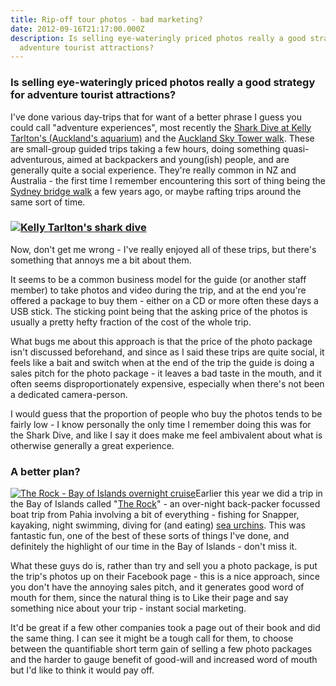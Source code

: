 ```yaml
---
title: Rip-off tour photos - bad marketing?
date: 2012-09-16T21:17:00.000Z
description: Is selling eye-wateringly priced photos really a good strategy for
  adventure tourist attractions?
---
```

### Is selling eye-wateringly priced photos really a good strategy for adventure tourist attractions?

I've done various day-trips that for want of a better phrase I guess you could call "adventure experiences", most recently the [Shark Dive at Kelly Tarlton's (Auckland's aquarium)](http://www.kellytarltons.co.nz/explore/animal-adventures/shark-dive/) and the [Auckland Sky Tower walk](http://www.skywalk.co.nz/). These are small-group guided trips taking a few hours, doing something quasi-adventurous, aimed at backpackers and young(ish) people, and are generally quite a social experience. They're really common in NZ and Australia - the first time I remember encountering this sort of thing being the [Sydney bridge walk](http://www.bridgeclimb.com/) a few years ago, or maybe rafting trips around the same sort of time.

### [![Kelly Tarlton's shark dive](img/kelly_tarltons_shark.jpg)](http://www.flickr.com/photos/therefromhere/7987314605/)

Now, don't get me wrong - I've really enjoyed all of these trips, but there's something that annoys me a bit about them.

It seems to be a common business model for the guide (or another staff member) to take photos and video during the trip, and at the end you're offered a package to buy them - either on a CD or more often these days a USB stick. The sticking point being that the asking price of the photos is usually a pretty hefty fraction of the cost of the whole trip.

What bugs me about this approach is that the price of the photo package isn't discussed beforehand, and since as I said these trips are quite social, it feels like a bait and switch when at the end of the trip the guide is doing a sales pitch for the photo package - it leaves a bad taste in the mouth, and it often seems disproportionately expensive, especially when there's not been a dedicated camera-person.

I would guess that the proportion of people who buy the photos tends to be fairly low - I know personally the only time I remember doing this was for the Shark Dive, and like I say it does make me feel ambivalent about what is otherwise generally a great experience.

### A better plan?

[![The Rock - Bay of Islands overnight cruise](img/bay_of_islands_the_rock_logo-300x300.jpg)](https://www.facebook.com/rocktheboatnz)Earlier this year we did a trip in the Bay of Islands called "[The Rock](https://www.facebook.com/rocktheboatnz)" - an over-night back-packer focussed boat trip from Pahia involving a bit of everything - fishing for Snapper, kayaking, night swimming, diving for (and eating) [sea urchins](http://en.wikipedia.org/wiki/Kina_(animal)). This was fantastic fun, one of the best of these sorts of things I've done, and definitely the highlight of our time in the Bay of Islands - don't miss it.

What these guys do is, rather than try and sell you a photo package, is put the trip's photos up on their Facebook page - this is a nice approach, since you don't have the annoying sales pitch, and it generates good word of mouth for them, since the natural thing is to Like their page and say something nice about your trip - instant social marketing.

It'd be great if a few other companies took a page out of their book and did the same thing. I can see it might be a tough call for them, to choose between the quantifiable short term gain of selling a few photo packages and the harder to gauge benefit of good-will and increased word of mouth but I'd like to think it would pay off.